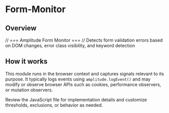 # Form-Monitor

## Overview

// === Amplitude Form Monitor ===
// Detects form validation errors based on DOM changes, error class visibility, and keyword detection

## How it works

This module runs in the browser context and captures signals relevant to its purpose.
It typically logs events using `amplitude.logEvent()` and may modify or observe browser APIs such as cookies, performance observers, or mutation observers.

Review the JavaScript file for implementation details and customize thresholds, exclusions, or behavior as needed.
